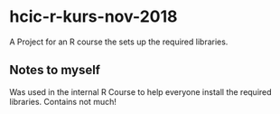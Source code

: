 # hcic-r-kurs-nov-2018
A Project for an R course the sets up the required libraries.

## Notes to myself
Was used in the internal R Course to help everyone install the required libraries. Contains not much!
